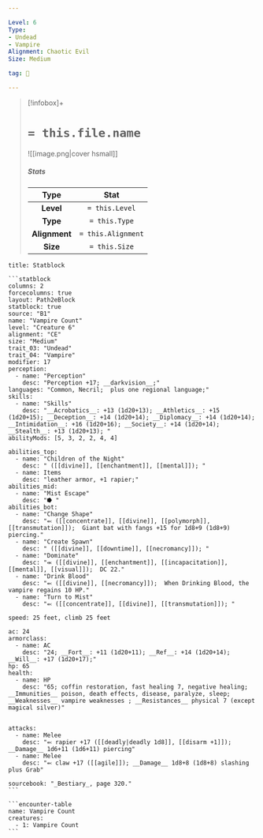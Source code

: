 ```yaml
---

Level: 6
Type:
- Undead
- Vampire
Alignment: Chaotic Evil
Size: Medium

tag: 👹

---
```


> [!infobox]+
> #  `= this.file.name`
> ![[image.png|cover hsmall]]
> ##### Stats
> Type | Stat |
> :---:|:---:|
> **Level** | `= this.Level` |
> **Type** | `= this.Type` |
> **Alignment** | `= this.Alignment` |
> **Size** | `= this.Size` |



````ad-info
title: Statblock

```statblock
columns: 2
forcecolumns: true
layout: Path2eBlock
statblock: true
source: "B1"
name: "Vampire Count"
level: "Creature 6"
alignment: "CE"
size: "Medium"
trait_03: "Undead"
trait_04: "Vampire"
modifier: 17
perception:
  - name: "Perception"
    desc: "Perception +17; __darkvision__;"
languages: "Common, Necril;  plus one regional language;"
skills:
  - name: "Skills"
    desc: "__Acrobatics__: +13 (1d20+13); __Athletics__: +15 (1d20+15); __Deception__: +14 (1d20+14); __Diplomacy__: +14 (1d20+14); __Intimidation__: +16 (1d20+16); __Society__: +14 (1d20+14); __Stealth__: +13 (1d20+13); "
abilityMods: [5, 3, 2, 2, 4, 4]

abilities_top:
  - name: "Children of the Night"
    desc: " ([[divine]], [[enchantment]], [[mental]]); "
  - name: Items
    desc: "leather armor, +1 rapier;"
abilities_mid:
  - name: "Mist Escape"
    desc: "⭓ "
abilities_bot:
  - name: "Change Shape"
    desc: "⬻ ([[concentrate]], [[divine]], [[polymorph]], [[transmutation]]);  Giant bat with fangs +15 for 1d8+9 (1d8+9) piercing."
  - name: "Create Spawn"
    desc: " ([[divine]], [[downtime]], [[necromancy]]); "
  - name: "Dominate"
    desc: "⬺ ([[divine]], [[enchantment]], [[incapacitation]], [[mental]], [[visual]]);  DC 22."
  - name: "Drink Blood"
    desc: "⬻ ([[divine]], [[necromancy]]);  When Drinking Blood, the vampire regains 10 HP."
  - name: "Turn to Mist"
    desc: "⬻ ([[concentrate]], [[divine]], [[transmutation]]); "

speed: 25 feet, climb 25 feet

ac: 24
armorclass:
  - name: AC
    desc: "24; __Fort__: +11 (1d20+11); __Ref__: +14 (1d20+14); __Will__: +17 (1d20+17);"
hp: 65
health:
  - name: HP
    desc: "65; coffin restoration, fast healing 7, negative healing; __Immunities__ poison, death effects, disease, paralyze, sleep; __Weaknesses__ vampire weaknesses ; __Resistances__ physical 7 (except magical silver)"


attacks:
  - name: Melee
    desc: "⬻ rapier +17 ([[deadly|deadly 1d8]], [[disarm +1]]); __Damage__ 1d6+11 (1d6+11) piercing"
  - name: Melee
    desc: "⬻ claw +17 ([[agile]]); __Damage__ 1d8+8 (1d8+8) slashing plus Grab"

sourcebook: "_Bestiary_, page 320."
```

```encounter-table
name: Vampire Count
creatures:
  - 1: Vampire Count
```

````


